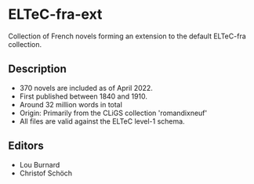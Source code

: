 # ELTeC-fra-ext

Collection of French novels forming an extension to the default ELTeC-fra collection. 

## Description 

* 370 novels are included as of April 2022. 
* First published between 1840 and 1910. 
* Around 32 million words in total
* Origin: Primarily from the CLiGS collection 'romandixneuf'
* All files are valid against the ELTeC level-1 schema. 

## Editors 

* Lou Burnard
* Christof Schöch

